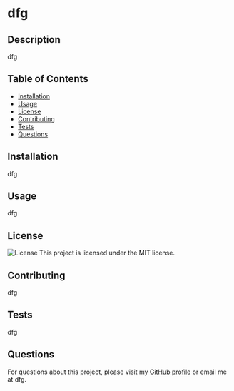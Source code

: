 
  # dfg
  
  ## Description
  dfg
  
  ## Table of Contents
  - [Installation](#installation)
  - [Usage](#usage)
  - [License](#license)
  - [Contributing](#contributing)
  - [Tests](#tests)
  - [Questions](#questions)
  
  ## Installation
  dfg
  
  ## Usage
  dfg
  
  ## License
  ![License](https://img.shields.io/badge/license-mit-blue.svg)
  This project is licensed under the MIT license.
  
  ## Contributing
  dfg
  
  ## Tests
  dfg
  
  ## Questions
  For questions about this project, please visit my [GitHub profile](https://github.com/dfg) or email me at dfg.
  
